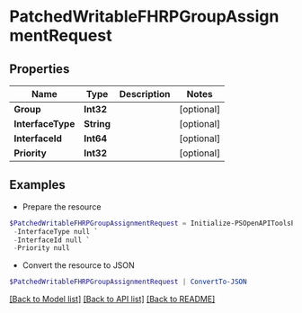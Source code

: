 # PatchedWritableFHRPGroupAssignmentRequest
## Properties

Name | Type | Description | Notes
------------ | ------------- | ------------- | -------------
**Group** | **Int32** |  | [optional] 
**InterfaceType** | **String** |  | [optional] 
**InterfaceId** | **Int64** |  | [optional] 
**Priority** | **Int32** |  | [optional] 

## Examples

- Prepare the resource
```powershell
$PatchedWritableFHRPGroupAssignmentRequest = Initialize-PSOpenAPIToolsPatchedWritableFHRPGroupAssignmentRequest  -Group null `
 -InterfaceType null `
 -InterfaceId null `
 -Priority null
```

- Convert the resource to JSON
```powershell
$PatchedWritableFHRPGroupAssignmentRequest | ConvertTo-JSON
```

[[Back to Model list]](../README.md#documentation-for-models) [[Back to API list]](../README.md#documentation-for-api-endpoints) [[Back to README]](../README.md)

